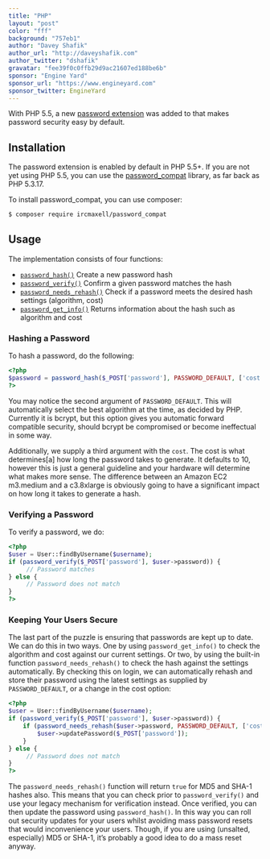 ```yaml
---
title: "PHP"
layout: "post"
color: "fff"
background: "757eb1"
author: "Davey Shafik"
author_url: "http://daveyshafik.com"
author_twitter: "dshafik"
gravatar: "fee39f0c0ffb29d9ac21607ed188be6b"
sponsor: "Engine Yard"
sponsor_url: "https://www.engineyard.com"
sponsor_twitter: EngineYard
---
```


With PHP 5.5, a new [password extension](http://php.net/password) was added to that makes password security easy by default.

## Installation

The password extension is enabled by default in PHP 5.5+. If you are not yet using PHP 5.5, you can use the [password_compat](https://github.com/ircmaxell/password_compat) library, as far back as PHP 5.3.17.

To install password_compat, you can use composer:

```sh
$ composer require ircmaxell/password_compat
```

## Usage

The implementation consists of four functions:

- [`password_hash()`](http://php.net/password_hash)
	Create a new password hash
- [`password_verify()`](http://php.net/password_verify)
	Confirm a given password matches the hash
- [`password_needs_rehash()`](http://php.net/password_needs_rehash)
	Check if a password meets the desired hash settings (algorithm, cost)
- [`password_get_info()`](http://php.net/password_get_info)
	Returns information about the hash such as algorithm and cost
	
### Hashing a Password
	
To hash a password, do the following:

```php
<?php
$password = password_hash($_POST['password'], PASSWORD_DEFAULT, ['cost' => 11]);
?>
```

You may notice the second argument of `PASSWORD_DEFAULT`. This will automatically select the best algorithm at the time, as decided by PHP. Currently it is bcrypt, but this option gives you automatic forward compatible security, should bcrypt be compromised or become ineffectual in some way.

Additionally, we supply a third argument with the `cost`. The cost is what determines[a] how long the password takes to generate. It defaults to 10, however this is just a general guideline and your hardware will determine what makes more sense. The difference between an Amazon EC2 m3.medium and a c3.8xlarge is obviously going to have a significant impact on how long it takes to generate a hash.

### Verifying a Password

To verify a password, we do:

```php
<?php
$user = User::findByUsername($username);
if (password_verify($_POST['password'], $user->password)) {
     // Password matches
} else {
     // Password does not match
}
?>
```

### Keeping Your Users Secure

The last part of the puzzle is ensuring that passwords are kept up to date. We can do this in two ways. One by using `password_get_info()` to check the algorithm and cost against our current settings. Or two, by using the built-in function `password_needs_rehash()` to check the hash against the settings automatically. By checking this on login, we can automatically rehash and store their password using the latest settings as supplied by `PASSWORD_DEFAULT`, or a change in the cost option:

```php
<?php
$user = User::findByUsername($username);
if (password_verify($_POST['password'], $user->password)) {
	if (password_needs_rehash($user->password, PASSWORD_DEFAULT, ['cost' => 12])) {
        $user->updatePassword($_POST['password']);
	}
} else {
     // Password does not match
}
?>
```

The `password_needs_rehash()` function will return `true` for MD5 and SHA-1 hashes also. This means that you can check prior to `password_verify()` and use your legacy mechanism for verification instead. Once verified, you can then update the password using `password_hash()`. In this way you can roll out security updates for your users whilst avoiding mass password resets that would inconvenience your users. Though, if you are using (unsalted, especially) MD5 or SHA-1, it’s probably a good idea to do a mass reset anyway.

